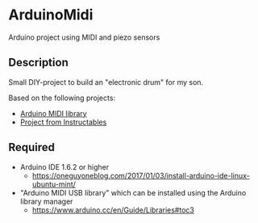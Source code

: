 # ArduinoMidi
Arduino project using MIDI and piezo sensors

## Description
Small DIY-project to build an "electronic drum" for my son.

Based on the following projects:
* [Arduino MIDI library](https://www.arduino.cc/en/Tutorial/MidiDevice)
* [Project from Instructables](https://www.instructables.com/id/MIDI-Arduino-Drums/)

## Required
* Arduino IDE 1.6.2 or higher
   * https://oneguyoneblog.com/2017/01/03/install-arduino-ide-linux-ubuntu-mint/
* "Arduino MIDI USB library" which can be installed using the Arduino library manager
   * https://www.arduino.cc/en/Guide/Libraries#toc3